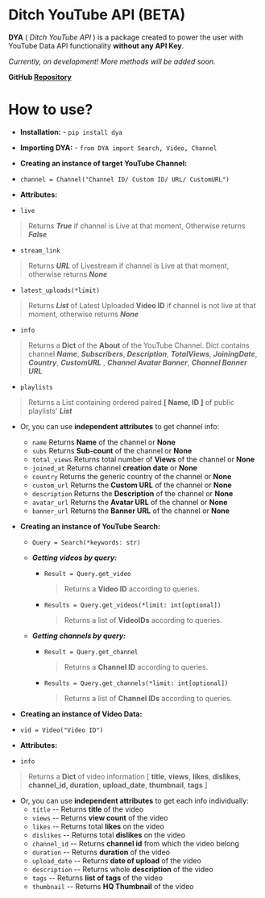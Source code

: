         
# Ditch YouTube API (BETA)          
 **DYA** ( *Ditch YouTube API* ) is a package created to power the user with YouTube Data API functionality **without any API Key**.       
   
  *Currently, on development! More methods will be added soon.*     
    
 **GitHub [Repository](https://github.com/jnsougata/Ditch-YouTube-API)**               
 # How to use?   
 - **Installation:** - `pip install dya`          
 - **Importing DYA:** - `from DYA import Search, Video, Channel`          
          
 - **Creating an instance of target YouTube Channel:**    
- `channel = Channel("Channel ID/ Custom ID/ URL/ CustomURL") `     
 - **Attributes:** 
 - `live`
 > Returns ***True*** if channel is Live at that moment, Otherwise returns ***False***          
 - `stream_link` 
 > Returns ***URL*** of Livestream if channel is Live at that moment, otherwise returns ***None***          
 - `latest_uploads(*limit)` 
 > Returns ***List*** of Latest Uploaded **Video ID** if channel is not live at that moment, otherwise returns ***None***  
  
- `info`   
> Returns a **Dict** of the **About** of the YouTube Channel. Dict contains channel ***Name***, ***Subscribers***, ***Description***, ***TotalViews***, ***JoiningDate***, ***Country***, ***CustomURL***  , ***Channel Avatar Banner***,  ***Channel Banner URL***

 - `playlists` 
 > Returns a List containing ordered paired **[ Name, ID ]** of public playlists' ***List***    
    
- Or, you can use **independent attributes** to get channel info:    
    
	 - `name` Returns **Name** of the channel or **None**     
	- `subs` Returns **Sub-count** of the channel or **None**  
	- `total_views` Returns total number of **Views** of the channel or **None**     
	- `joined_at` Returns channel **creation date** or **None** 
	- `country` Returns the generic country of the channel or **None**
   - `custom_url` Returns the **Custom URL** of the channel or **None** 
   - `description` Returns the **Description** of the channel or **None** 
   - `avatar_url` Returns the **Avatar URL** of the channel or **None** 
   - `banner_url` Returns the **Banner URL** of the channel or **None**
   
- **Creating an instance of YouTube Search:**    
	- `Query = Search(*keywords: str)`    
    
  - ***Getting videos by query:*** 
	  - `Result = Query.get_video`    
		> Returns a **Video ID** according to queries.
		   
	- `Results = Query.get_videos(*limit: int[optional])`    
		> Returns a list of **VideoIDs** according to queries.   
		     
  - ***Getting channels by query:***    
	- `Result = Query.get_channel`    
		> Returns a **Channel ID** according to queries.
		
	- `Results = Query.get_channels(*limit: int[optional])`    
		> Returns a list of **Channel IDs** according to queries.        
    
 - **Creating an instance of Video Data:**    
- `vid = Video("Video ID")`    
 - **Attributes:**    
- `info` 
> Returns a **Dict** of video information [ **title**, **views**, **likes**, **dislikes**, **channel_id, duration**, **upload_date**, **thumbnail**, **tags** ]

- Or, you can use **independent attributes** to get each info individually:    
	 - `title` -- Returns **title** of the video    
   - `views` -- Returns **view count** of the video    
   - `likes` -- Returns total **likes** on the video    
   - `dislikes` -- Returns total **dislikes** on the video    
   - `channel_id` -- Returns **channel id** from which the video belong    
   - `duration` -- Returns **duration** of the video    
   - `upload_date` -- Returns **date of upload** of the video    
   - `description` -- Returns whole **description** of the video    
   - `tags` -- Returns **list of tags** of the video    
   - `thumbnail` -- Returns **HQ Thumbnail** of the video
